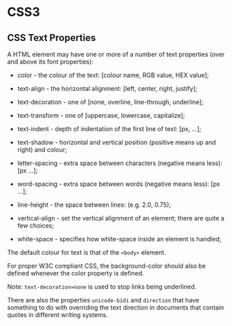 <!DOCTYPE html>
<html>

<link rel="stylesheet" href="../styles/style-sheet.css" />

<body>

# CSS3

## CSS Text Properties

A HTML element may have one or more of a number of text properties (over and above its font properties):

  * color               - the colour of the text: [colour name, RGB value, HEX value];
  * text-align          - the horizontal alignment: [left, center, right, justify];
  * text-decoration     - one of [none, overline, line-through, underline];
  * text-transform      - one of [uppercase, lowercase, capitalize];
  * text-indent         - depth of indentation of the first line of text: [px, ...];
  * text-shadow         - horizontal and vertical position (positive means up and right) and colour;
  * letter-spacing      - extra space between characters (negative means less): [px ...];
  * word-spacing        - extra space between words (negative means less): [px ...];
  * line-height         - the space between lines: (e.g. 2.0, 0.75);

  * vertical-align      - set the vertical alignment of an element; there are quite a few choices;
  * white-space         - specifies how white-space inside an element is handled;

The default colour for text is that of the `<body>` element.

For proper W3C compliant CSS, the background-color should also be defined whenever the color property is defined.

Note: `text-decoration=none` is used to stop links being underlined.

There are also the properties `unicode-bidi` and `direction` that have something to do with overriding the
text direction in documents that contain quotes in different writing systems.

</body>
</html>
